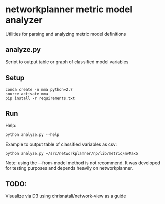 # networkplanner metric model analyzer

Utilities for parsing and analyzing metric model definitions

## analyze.py

Script to output table or graph of classified model variables

## Setup

```
conda create -n mma python=2.7
source activate mma
pip install -r requirements.txt
```

## Run

Help:
```
python analyze.py --help
```

Example to output table of classified variables as csv:
```
python analyze.py ~/src/networkplanner/np/lib/metric/mvMax5
```
Note:  using the --from-model method is not recommend.
It was developed for testing purposes and depends heavily on networkplanner.

## TODO:

Visualize via D3 using chrisnatali/network-view as a guide
